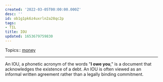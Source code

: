 ```yaml
---
created: '2022-03-05T00:00:00.000Z'
desc: ''
id: ob1g1pk6z4uxrln2a28qc2p
tags:
- TIL
title: IOU
updated: 1653679759830
---
```

   
Topics::  [money](../topics/money.md)   
   
   
---   
   
An IOU, a phonetic acronym of the words "**I owe you**," is a document that acknowledges the existence of a debt. An IOU is often viewed as an informal written agreement rather than a legally binding commitment.